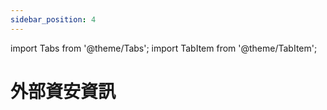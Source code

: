 ```yaml
---
sidebar_position: 4
---
```


import Tabs from '@theme/Tabs';
import TabItem from '@theme/TabItem';

# 外部資安資訊

